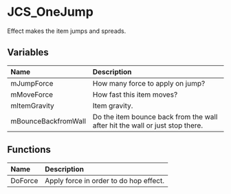 # JCS_OneJump

Effect makes the item jumps and spreads.

## Variables

| Name                | Description                                                                  |
|:--------------------|:-----------------------------------------------------------------------------|
| mJumpForce          | How many force to apply on jump?                                             |
| mMoveForce          | How fast this item moves?                                                    |
| mItemGravity        | Item gravity.                                                                |
| mBounceBackfromWall | Do the item bounce back from the wall after hit the wall or just stop there. |
 
## Functions

| Name    | Description                            |
|:--------|:---------------------------------------|
| DoForce | Apply force in order to do hop effect. |
